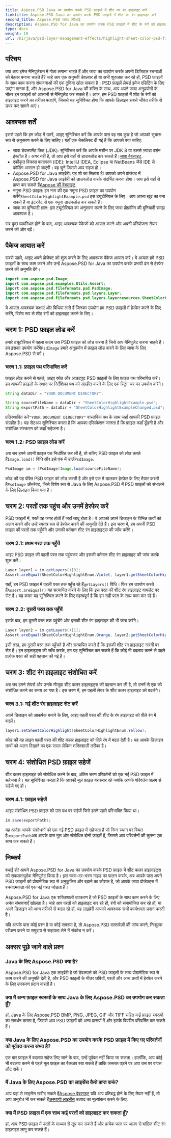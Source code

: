 ```yaml
---
title: Aspose.PSD Java का उपयोग करके PSD फ़ाइलों में शीट का रंग हाइलाइट करें
linktitle: Aspose.PSD Java का उपयोग करके PSD फ़ाइलों में शीट का रंग हाइलाइट करें
second_title: Aspose.PSD जावा एपीआई
description: Aspose.PSD for Java का उपयोग करके PSD फ़ाइलों में शीट के रंगों को हाइलाइट करना सीखें। Java में अपनी छवि हेरफेर कौशल को बढ़ाने के लिए हमारे चरण-दर-चरण मार्गदर्शिका का पालन करें।
type: docs
weight: 19
url: /hi/java/psd-layer-management-effects/highlight-sheet-color-psd-files/
---
```

## परिचय

क्या आप इमेज मैनिपुलेशन में गोता लगाना चाहते हैं और जावा का उपयोग करके अपनी डिजिटल रचनाओं को बेहतर बनाना चाहते हैं? चाहे आप एक अनुभवी डेवलपर हों या अभी शुरुआत कर रहे हों, PSD फ़ाइलों के साथ काम करना संभावनाओं की एक दुनिया खोल सकता है। PSD फ़ाइलें लेयर्ड इमेज एडिटिंग के लिए उद्योग मानक हैं, और Aspose.PSD for Java की शक्ति के साथ, आप अपने जावा अनुप्रयोगों के भीतर इन फ़ाइलों को आसानी से मैनिपुलेट कर सकते हैं। आज, हम PSD फ़ाइलों में शीट के रंगों को हाइलाइट करने का तरीका बताएंगे, जिससे यह सुनिश्चित होगा कि आपके डिज़ाइन सबसे जीवंत तरीके से उभर कर सामने आएं।

## आवश्यक शर्तें

इससे पहले कि हम कोड में उतरें, आइए सुनिश्चित करें कि आपके पास वह सब कुछ है जो आपको सुचारू रूप से अनुसरण करने के लिए चाहिए। यहाँ एक चेकलिस्ट दी गई है कि आपको क्या चाहिए:

-  जावा डेवलपमेंट किट (JDK): सुनिश्चित करें कि आपके मशीन पर JDK 8 या उससे ज़्यादा वर्शन इंस्टॉल है। अगर नहीं है, तो आप इसे यहाँ से डाउनलोड कर सकते हैं।[जावा वेबसाइट](https://www.oracle.com/java/technologies/javase-downloads.html).
- एकीकृत विकास वातावरण (IDE): IntelliJ IDEA, Eclipse या NetBeans जैसे IDE से कोडिंग आसान हो जाएगी। वह चुनें जिससे आप सहज हों।
- Aspose.PSD for Java लाइब्रेरी: यह शो का सितारा है! आपको अपने प्रोजेक्ट में Aspose.PSD for Java लाइब्रेरी को डाउनलोड करके संदर्भित करना होगा। आप इसे यहाँ से प्राप्त कर सकते हैं[Aspose की वेबसाइट](https://releases.aspose.com/psd/java/).
-  नमूना PSD फ़ाइल: हम नाम की एक नमूना PSD फ़ाइल का उपयोग करेंगे`SheetColorHighlightExample.psd` इस ट्यूटोरियल के लिए। आप अपना खुद का बना सकते हैं या इंटरनेट से एक नमूना डाउनलोड कर सकते हैं।
- जावा का बुनियादी ज्ञान: इस ट्यूटोरियल का अनुसरण करने के लिए जावा प्रोग्रामिंग की बुनियादी समझ आवश्यक है।

सब कुछ व्यवस्थित होने के बाद, आइए आवश्यक पैकेजों को आयात करने और अपनी परियोजना तैयार करने की ओर बढ़ें।

## पैकेज आयात करें

सबसे पहले, आइए अपने प्रोजेक्ट को शुरू करने के लिए आवश्यक पैकेज आयात करें। ये आयात हमें PSD फ़ाइलों के साथ काम करने और उन्हें Aspose.PSD for Java का उपयोग करके प्रभावी ढंग से हेरफेर करने की अनुमति देंगे।

```java
import com.aspose.psd.Image;
import com.aspose.psd.examples.Utils.Assert;
import com.aspose.psd.fileformats.psd.PsdImage;
import com.aspose.psd.fileformats.psd.layers.Layer;
import com.aspose.psd.fileformats.psd.layers.layerresources.SheetColorHighlightEnum;
```

ये आयात आवश्यक कक्षाएं और विधियां लाते हैं जिनका उपयोग हम PSD फ़ाइलों में हेरफेर करने के लिए करेंगे, विशेष रूप से शीट रंगों को हाइलाइट करने के लिए।

## चरण 1: PSD फ़ाइल लोड करें

हमारे ट्यूटोरियल में पहला कदम उस PSD फ़ाइल को लोड करना है जिसे आप मैनिपुलेट करना चाहते हैं। हम इसका उपयोग करेंगे`PsdImage` हमारे अनुप्रयोग में फ़ाइल लोड करने के लिए जावा के लिए Aspose.PSD से वर्ग।

### चरण 1.1: फ़ाइल पथ परिभाषित करें

फ़ाइल लोड करने से पहले, आइए स्रोत और आउटपुट PSD फ़ाइलों के लिए फ़ाइल पथ परिभाषित करें। हम आपकी फ़ाइलों के स्थान पर निर्देशिका पथ को संग्रहीत करने के लिए एक स्ट्रिंग चर का उपयोग करेंगे।

```java
String dataDir = "YOUR DOCUMENT DIRECTORY";

String sourceFileName = dataDir + "SheetColorHighlightExample.psd";
String exportPath = dataDir + "SheetColorHighlightExampleChanged.psd";
```

 प्रतिस्थापित करें`"YOUR DOCUMENT DIRECTORY"` वास्तविक पथ के साथ जहाँ आपकी PSD फ़ाइल संग्रहीत है। यह सेटअप सुनिश्चित करता है कि आपका एप्लिकेशन जानता है कि फ़ाइल कहाँ ढूँढनी है और संशोधित संस्करण को कहाँ सहेजना है।

### चरण 1.2: PSD फ़ाइल लोड करें

 अब जब हमने अपनी फ़ाइल पथ निर्धारित कर ली है, तो चलिए PSD फ़ाइल को लोड करते हैं`Image.load()` विधि और इसे एक में डालें`PsdImage`.

```java
PsdImage im = (PsdImage)Image.load(sourceFileName);
```

 कोड की यह पंक्ति PSD फ़ाइल को लोड करती है और इसे एक में डालकर हेरफेर के लिए तैयार करती है`PsdImage` ऑब्जेक्ट, जिसे विशेष रूप से Java के लिए Aspose.PSD में PSD फ़ाइलों को संभालने के लिए डिज़ाइन किया गया है।

## चरण 2: परतों तक पहुंच और उनमें हेरफेर करें

PSD फ़ाइलों में, परतें वह जगह होती हैं जहाँ जादू होता है। वे आपको अपने डिज़ाइन के विभिन्न तत्वों को अलग करने और उन्हें स्वतंत्र रूप से हेरफेर करने की अनुमति देते हैं। इस चरण में, हम अपनी PSD फ़ाइल की परतों तक पहुँचेंगे और उनकी वर्तमान शीट रंग हाइलाइट्स की जाँच करेंगे।

### चरण 2.1: प्रथम परत तक पहुँचें

आइए PSD फ़ाइल की पहली परत तक पहुंचकर और इसकी वर्तमान शीट रंग हाइलाइट की जांच करके शुरू करें।

```java
Layer layer1 = im.getLayers()[0];
Assert.areEqual(SheetColorHighlightEnum.Violet, layer1.getSheetColorHighlight());
```

 यहाँ, हम PSD फ़ाइल में पहली परत तक पहुँच रहे हैं`getLayers()` विधि। फिर हम उपयोग करते हैं`Assert.areEqual()` यह सत्यापित करने के लिए कि इस परत की शीट रंग हाइलाइट वायलेट पर सेट है। यह कदम यह सुनिश्चित करने के लिए महत्वपूर्ण है कि हम सही परत के साथ काम कर रहे हैं।

### चरण 2.2: दूसरी परत तक पहुँचें

इसके बाद, हम दूसरी परत तक पहुंचेंगे और इसकी शीट रंग हाइलाइट की भी जांच करेंगे।

```java
Layer layer2 = im.getLayers()[1];
Assert.areEqual(SheetColorHighlightEnum.Orange, layer2.getSheetColorHighlight());
```

इसी तरह, हम दूसरी परत तक पहुँचते हैं और सत्यापित करते हैं कि इसकी शीट रंग हाइलाइट नारंगी पर सेट है। इन हाइलाइट्स की जाँच करके, हम यह सुनिश्चित कर सकते हैं कि कोई भी बदलाव करने से पहले प्रत्येक परत की सही पहचान की गई है।

## चरण 3: शीट रंग हाइलाइट संशोधित करें

अब जब हमने लेयर्स और उनके मौजूदा शीट कलर हाइलाइट्स की पहचान कर ली है, तो उनमें से एक को संशोधित करने का समय आ गया है। इस चरण में, हम पहली लेयर के शीट कलर हाइलाइट को बदलेंगे।

### चरण 3.1: नई शीट रंग हाइलाइट सेट करें

अपने डिज़ाइन को आकर्षक बनाने के लिए, आइए पहली परत की शीट के रंग हाइलाइट को पीले रंग में बदलें।

```java
layer1.setSheetColorHighlight(SheetColorHighlightEnum.Yellow);
```

कोड की यह लाइन पहली परत की शीट कलर हाइलाइट को पीले रंग में बदल देती है। यह आपके डिज़ाइन तत्वों को अलग दिखाने का एक सरल लेकिन शक्तिशाली तरीका है।

## चरण 4: संशोधित PSD फ़ाइल सहेजें

शीट कलर हाइलाइट को संशोधित करने के बाद, अंतिम चरण परिवर्तनों को एक नई PSD फ़ाइल में सहेजना है। यह सुनिश्चित करता है कि आपकी मूल फ़ाइल बरकरार रहे जबकि आपके परिवर्तन अलग से सहेजे गए हों।

### चरण 4.1: फ़ाइल सहेजें

आइए संशोधित PSD फ़ाइल को उस पथ पर सहेजें जिसे हमने पहले परिभाषित किया था।

```java
im.save(exportPath);
```

 यह आदेश आपके संशोधनों को एक नई PSD फ़ाइल में सहेजता है जो निम्न स्थान पर स्थित है:`exportPath`अब आपके पास मूल और संशोधित दोनों फ़ाइलें हैं, जिससे आप परिवर्तनों की तुलना एक साथ कर सकते हैं।

## निष्कर्ष

बधाई हो! आपने Aspose.PSD for Java का उपयोग करके PSD फ़ाइल में शीट कलर हाइलाइट्स को सफलतापूर्वक मैनिपुलेट किया है। इस चरण-दर-चरण गाइड का पालन करके, अब आपके पास अपने PSD फ़ाइलों को प्रोग्रामेटिक रूप से अनुकूलित और बढ़ाने का कौशल है, जो आपके जावा प्रोजेक्ट्स में रचनात्मकता की एक नई परत जोड़ता है।

Aspose.PSD for Java एक शक्तिशाली उपकरण है जो PSD फ़ाइलों के साथ काम करने के लिए अनंत संभावनाएँ खोलता है। चाहे आप परतों को हाइलाइट कर रहे हों, रंगों को समायोजित कर रहे हों, या अपने डिज़ाइन को अन्य तरीकों से बदल रहे हों, यह लाइब्रेरी आपको आवश्यक सभी कार्यक्षमता प्रदान करती है।

यदि आपके पास कोई प्रश्न है या कोई समस्या है, तो Aspose.PSD दस्तावेज़ों की जांच करने, निःशुल्क परीक्षण करने या समुदाय से सहायता लेने में संकोच न करें।

## अक्सर पूछे जाने वाले प्रश्न

### Java के लिए Aspose.PSD क्या है?
Aspose.PSD for Java एक लाइब्रेरी है जो डेवलपर्स को PSD फाइलों के साथ प्रोग्रामेटिक रूप से काम करने की अनुमति देती है, और PSD फाइलों के भीतर छवियों, परतों और अन्य तत्वों में हेरफेर करने के लिए उपकरण प्रदान करती है।

### क्या मैं अन्य फ़ाइल स्वरूपों के साथ Java के लिए Aspose.PSD का उपयोग कर सकता हूँ?
हां, Java के लिए Aspose.PSD BMP, PNG, JPEG, GIF और TIFF सहित कई फ़ाइल स्वरूपों का समर्थन करता है, जिससे आप PSD फ़ाइलों को अन्य प्रारूपों में और इसके विपरीत परिवर्तित कर सकते हैं।

### क्या Java के लिए Aspose.PSD का उपयोग करके PSD फ़ाइल में किए गए परिवर्तनों को पूर्ववत करना संभव है?
एक बार फ़ाइल में बदलाव सहेज लिए जाने के बाद, उन्हें पूर्ववत नहीं किया जा सकता। हालाँकि, आप कोई भी बदलाव करने से पहले मूल फ़ाइल का बैकअप रख सकते हैं ताकि ज़रूरत पड़ने पर आप उस पर वापस लौट सकें।

### मैं Java के लिए Aspose.PSD का लाइसेंस कैसे प्राप्त करूं?
 आप यहां से लाइसेंस खरीद सकते हैं[Aspose वेबसाइट](https://purchase.aspose.com/buy) यदि आप प्रतिबद्ध होने के लिए तैयार नहीं हैं, तो आप अनुरोध भी कर सकते हैं[अस्थायी लाइसेंस](https://purchase.aspose.com/temporary-license/) उत्पाद का मूल्यांकन करने के लिए.

### क्या मैं PSD फ़ाइल में एक साथ कई परतों को हाइलाइट कर सकता हूँ?
हां, आप PSD फ़ाइल में परतों के माध्यम से लूप कर सकते हैं और प्रत्येक परत पर अलग से वांछित शीट रंग हाइलाइट लागू कर सकते हैं।